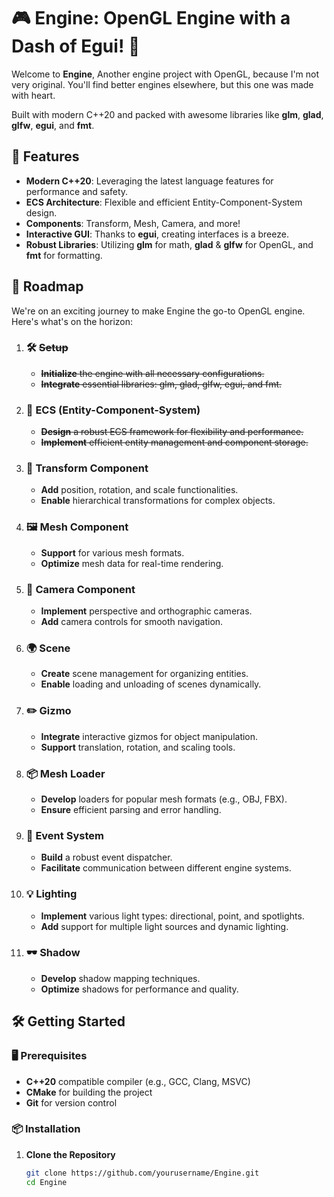 # 🎮 **Engine: OpenGL Engine with a Dash of Egui!** 🎨

Welcome to **Engine**,
Another engine project with OpenGL, because I'm not very original. You'll find better engines elsewhere, but this one was made with heart.

 Built with modern C++20 and packed with awesome libraries like **glm**, **glad**, **glfw**, **egui**, and **fmt**.
## 🚀 **Features**

- **Modern C++20**: Leveraging the latest language features for performance and safety.
- **ECS Architecture**: Flexible and efficient Entity-Component-System design.
- **Components**: Transform, Mesh, Camera, and more!
- **Interactive GUI**: Thanks to **egui**, creating interfaces is a breeze.
- **Robust Libraries**: Utilizing **glm** for math, **glad** & **glfw** for OpenGL, and **fmt** for formatting.

## 📅 **Roadmap**

We're on an exciting journey to make Engine the go-to OpenGL engine. Here's what's on the horizon:

1. ### 🛠 ~~**Setup**~~
    - ~~**Initialize** the engine with all necessary configurations.~~
    - ~~**Integrate** essential libraries: glm, glad, glfw, egui, and fmt.~~

2. ### 🧩 **ECS (Entity-Component-System)**
    - ~~**Design** a robust ECS framework for flexibility and performance.~~
    - ~~**Implement** efficient entity management and component storage.~~

3. ### 📐 **Transform Component**
    - **Add** position, rotation, and scale functionalities.
    - **Enable** hierarchical transformations for complex objects.

4. ### 🖼 **Mesh Component**
    - **Support** for various mesh formats.
    - **Optimize** mesh data for real-time rendering.

5. ### 🎥 **Camera Component**
    - **Implement** perspective and orthographic cameras.
    - **Add** camera controls for smooth navigation.

6. ### 🌍 **Scene**
    - **Create** scene management for organizing entities.
    - **Enable** loading and unloading of scenes dynamically.

7. ### ✏️ **Gizmo**
    - **Integrate** interactive gizmos for object manipulation.
    - **Support** translation, rotation, and scaling tools.

8. ### 📦 **Mesh Loader**
    - **Develop** loaders for popular mesh formats (e.g., OBJ, FBX).
    - **Ensure** efficient parsing and error handling.

9. ### 🔄 **Event System**
    - **Build** a robust event dispatcher.
    - **Facilitate** communication between different engine systems.

10. ### 💡 **Lighting**
    - **Implement** various light types: directional, point, and spotlights.
    - **Add** support for multiple light sources and dynamic lighting.

11. ### 🕶 **Shadow**
    - **Develop** shadow mapping techniques.
    - **Optimize** shadows for performance and quality.

## 🛠 **Getting Started**

### 🖥 **Prerequisites**

- **C++20** compatible compiler (e.g., GCC, Clang, MSVC)
- **CMake** for building the project
- **Git** for version control

### 📦 **Installation**

1. **Clone the Repository**

   ```bash
   git clone https://github.com/yourusername/Engine.git
   cd Engine
